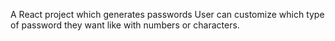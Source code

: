 A React project which generates passwords
User can customize which type of password they want like with numbers or characters.
